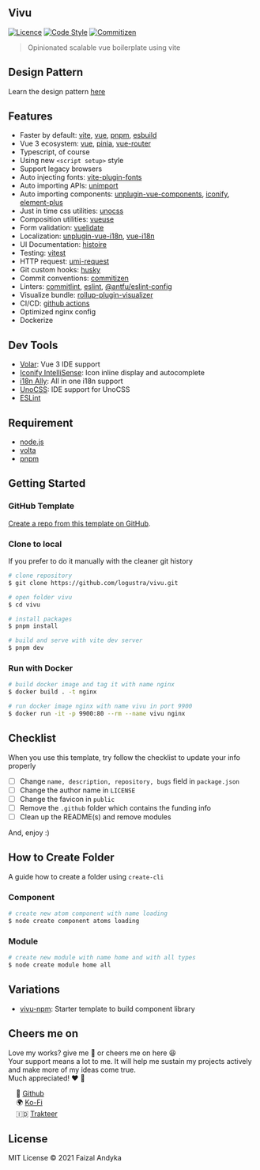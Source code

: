 ## Vivu

[![Licence](https://img.shields.io/github/license/logustra/vivu)](https://github.com/logustra/vivu/blob/master/license.md)
[![Code Style](https://img.shields.io/badge/code_style-standard-brightgreen.svg)](https://standardjs.com)
[![Commitizen](https://img.shields.io/badge/commitizen-friendly-brightgreen.svg)](http://commitizen.github.io/cz-cli)

> Opinionated scalable vue boilerplate using vite
## Design Pattern
Learn the design pattern [here](https://github.com/logustra/dave)

## Features
- Faster by default: [vite](https://github.com/vitejs/vite), [vue](https://github.com/vuejs/vue-next), [pnpm](https://github.com/pnpm/pnpm), [esbuild](https://github.com/evanw/esbuild)
- Vue 3 ecosystem: [vue](https://github.com/vuejs/vue-next), [pinia](https://pinia.vuejs.org/), [vue-router](https://github.com/vuejs/vue-router-next)
- Typescript, of course
- Using new `<script setup>` style
- Support legacy browsers
- Auto injecting fonts: [vite-plugin-fonts](https://github.com/stafyniaksacha/vite-plugin-fonts)
- Auto importing APIs: [unimport](https://github.com/unjs/unimport)
- Auto importing components: [unplugin-vue-components](https://github.com/antfu/unplugin-vue-components), [iconify](https://github.com/antfu/vite-plugin-icons), [element-plus](https://github.com/element-plus/element-plus)
- Just in time css utilities: [unocss](https://github.com/unocss/unocss)
- Composition utilities: [vueuse](https://github.com/vueuse/vueuse)
- Form validation: [vuelidate](https://vuelidate-next.netlify.app)
- Localization: [unplugin-vue-i18n](https://github.com/intlify/bundle-tools/tree/main/packages/unplugin-vue-i18n), [vue-i18n](https://github.com/intlify/vue-i18n-next)
- UI Documentation: [histoire](https://github.com/histoire-dev/histoire)
- Testing: [vitest](https://vitest.dev/)
- HTTP request: [umi-request](https://github.com/umijs/umi-request)
- Git custom hooks: [husky](https://github.com/typicode/husky)
- Commit conventions: [commitizen](https://github.com/commitizen/cz-cli)
- Linters: [commitlint](https://github.com/conventional-changelog/commitlint), [eslint](https://github.com/eslint/eslint), [@antfu/eslint-config](https://github.com/antfu/eslint-config)
- Visualize bundle: [rollup-plugin-visualizer](https://github.com/btd/rollup-plugin-visualizer)
- CI/CD: [github actions](https://github.com/features/actions)
- Optimized nginx config
- Dockerize

## Dev Tools
- [Volar](https://marketplace.visualstudio.com/items?itemName=johnsoncodehk.volar): Vue 3 IDE support
- [Iconify IntelliSense](https://marketplace.visualstudio.com/items?itemName=antfu.iconify): Icon inline display and autocomplete
- [i18n Ally](https://marketplace.visualstudio.com/items?itemName=lokalise.i18n-ally): All in one i18n support
- [UnoCSS](https://marketplace.visualstudio.com/items?itemName=antfu.unocss): IDE support for UnoCSS
- [ESLint](https://marketplace.visualstudio.com/items?itemName=dbaeumer.vscode-eslint)

## Requirement
  - [node.js](http://nodejs.org/)
  - [volta](https://docs.volta.sh/guide/getting-started)
  - [pnpm](https://pnpm.js.org/en/installation)

## Getting Started
### GitHub Template

[Create a repo from this template on GitHub](https://github.com/logustra/vivu/generate).

### Clone to local
If you prefer to do it manually with the cleaner git history

```bash
# clone repository
$ git clone https://github.com/logustra/vivu.git

# open folder vivu
$ cd vivu

# install packages
$ pnpm install

# build and serve with vite dev server
$ pnpm dev
```

### Run with Docker

```bash
# build docker image and tag it with name nginx
$ docker build . -t nginx

# run docker image nginx with name vivu in port 9900
$ docker run -it -p 9900:80 --rm --name vivu nginx
```

## Checklist
When you use this template, try follow the checklist to update your info properly

- [ ] Change `name, description, repository, bugs` field in `package.json`
- [ ] Change the author name in `LICENSE`
- [ ] Change the favicon in `public`
- [ ] Remove the `.github` folder which contains the funding info
- [ ] Clean up the README(s) and remove modules

And, enjoy :)

## How to Create Folder
A guide how to create a folder using `create-cli`

### Component
```bash
# create new atom component with name loading
$ node create component atoms loading
```

### Module
```bash
# create new module with name home and with all types
$ node create module home all
```

## Variations
- [vivu-npm](https://github.com/logustra/vivu-npm): Starter template to build component library

## Cheers me on
Love my works? give me 🌟 or cheers me on here 😆 <br>
Your support means a lot to me. It will help me sustain my projects actively and make more of my ideas come true. <br>
Much appreciated! ❤️ 🙏

&nbsp; &nbsp; 🐙 [Github](https://github.com/sponsors/logustra)<br>
&nbsp; &nbsp; 🌍 [Ko-Fi](https://ko-fi.com/logustra)<br>
&nbsp; &nbsp; 🇮🇩 [Trakteer](https://trakteer.id/logustra/tip)<br>

## License
MIT License © 2021 Faizal Andyka

